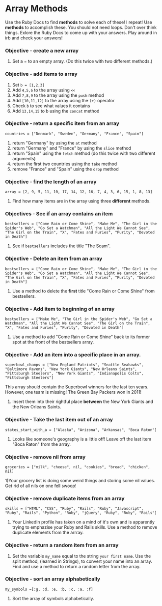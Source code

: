 # Array Methods

Use the Ruby Docs to find **methods** to solve each of these! I repeat! Use **methods** to accomplish these. You should not need loops. Don't over think things. Exlore the Ruby Docs to come up with your answers. Play around in irb and check your answers!

### Objective - create a new array
1) Set a = to an empty array. (Do this twice with two different methods.)  

### Objective - add items to array

1) Set `b = [1,2,3]`  
2) Add `4,5,6` to the array using `<<`  
3) Add `7,8,9` to the array using the `push` method  
4) Add `[10,11,12]` to the array using the `(+)` operator  
5) Check `b` to see what values it contains  
6) Add `13,14,15` to b using the `concat` method  


### Objective - return a specific item from an array

`countries = ["Denmark", "Sweden", "Germany", "France", "Spain"]`  

1) return "Germany" by using the `at` method    
2) return "Germany" and "France" by using the `slice` method   
3) return "Spain" using the `fetch` method (do this twice with two different arguments)  
4) return the first two countries using the `take` method  
5) remove "France" and "Spain" using the `drop` method  


### Objective - find the length of an array

`array = [2, 9, 5, 11, 10, 17, 14, 12, 16, 7, 4, 3, 6, 15, 1, 8, 13]`  

1) Find how many items are in the array using three **different** methods.  

### Objectives - See if an array contains an item

`bestsellers = ["Come Rain or Come Shine", "Make Me", "The Girl in the Spider's Web", "Go Set a Watchman", "All the Light We Cannot See", "The Girl on the Train", "X", "Fates and Furies", "Purity", "Devoted in Death"]`

1) See if `bestsellers` includes the title "The Scam".  


### Objective - Delete an item from an array

`bestsellers = ["Come Rain or Come Shine", "Make Me", "The Girl in the Spider's Web", "Go Set a Watchman", "All the Light We Cannot See", "The Girl on the Train", "X", "Fates and Furies", "Purity", "Devoted in Death"]`  

1) Use a method to delete the **first** title "Come Rain or Come Shine" from bestsellers.  


### Objective - Add item to beginning of an array

`bestsellers = ["Make Me", "The Girl in the Spider's Web", "Go Set a Watchman", "All the Light We Cannot See", "The Girl on the Train", "X", "Fates and Furies", "Purity", "Devoted in Death"]`  

1) Use a method to add "Come Rain or Come Shine" back to its former spot at the front of the bestsellers array.


### Objective - Add an item into a specific place in an array.
`superbowl_champs = ["New England Patriots", "Seattle Seahawks", "Baltimore Ravens", "New York Giants", "New Orleans Saints", "Pittsburgh Steelers", "New York Giants", "Indianapolis Colts", "Pittsburgh Steelers"]`

This array should contain the Superbowl winners for the last ten years. However, one team is missing! The Green Bay Packers won in 2011!

1) Insert them into their rightful place **between** the New York Giants and the New Orleans Saints.


### Objective - Take the last item out of an array

`states_start_with_a = ["Alaska", "Arizona", "Arkansas", "Boca Raton"]`

1) Looks like someone's geography is a little off! Leave off the last item "Boca Raton" from the array.

### Objective - remove nil from array

`groceries = ["milk", "cheese", nil, "cookies", "bread", "chicken", nil]`

1)Your grocery list is doing some weird things and storing some nil values. Get rid of all nils on one fell swoop!


### Objective - remove duplicate items from an array

`skills = ["HTML", "CSS", "Ruby", "Rails", "Ruby", "Javascript", "Ruby", "Rails", "Python", "Ruby", "jQuery", "Ruby", "Ruby", "Rails"]`

1) Your LinkedIn profile has taken on a mind of it's own and is apparently trying to emphazise your Ruby and Rails skills. Use a method to remove duplicate elements from the arrray.

### Objective - return a random item from an array

1) Set the variable `my_name` equal to the string `your first name`. Use the split method, (learned in Strings), to convert your name into an array. Find and use a method to return a random letter from the array.

### Objective - sort an array alphabetically

`my_symbols =[:g, :d, :e, :b, :c, :a, :f]`

1) Sort the array of symbols alphabetically.
